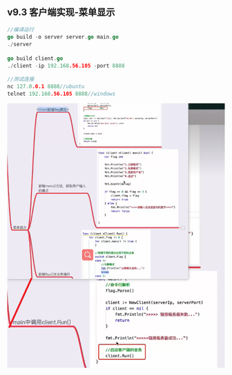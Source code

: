 ## v9.3 客户端实现-菜单显示
```go
//编译运行
go build -o server server.go main.go
./server

go build client.go
./client -ip 192.168.56.105 -port 8888
```
```go
//测试连接
nc 127.0.0.1 8888//ubuntu
telnet 192.168.56.105 8888//windows
```
![](./v9.3.png)
